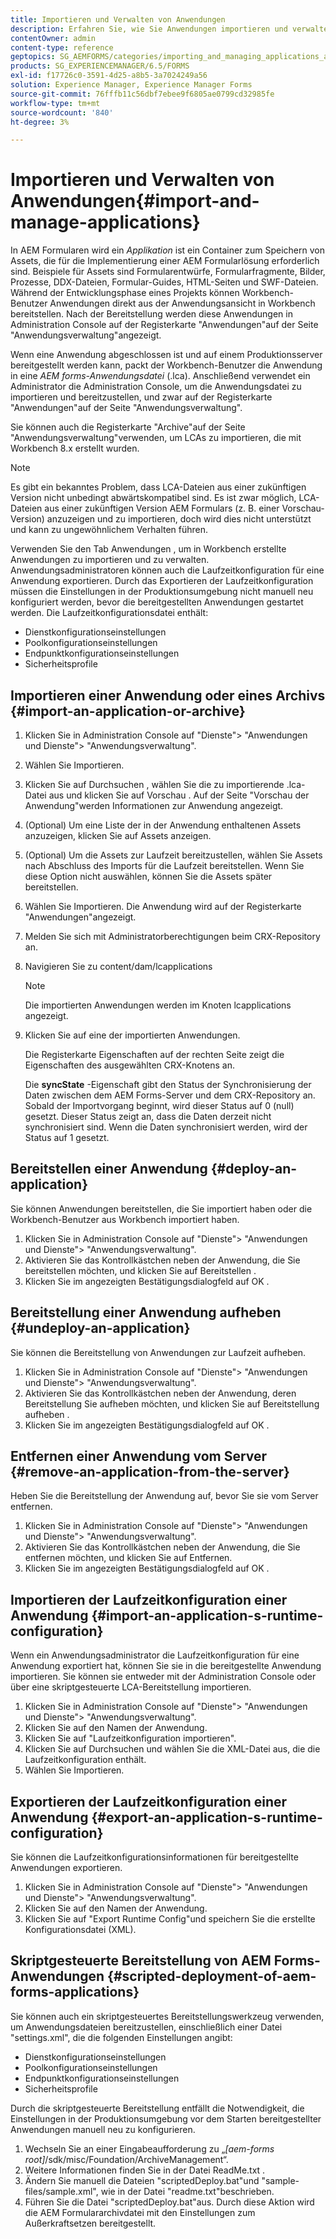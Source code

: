 ```yaml
---
title: Importieren und Verwalten von Anwendungen
description: Erfahren Sie, wie Sie Anwendungen importieren und verwalten. Eine Anwendung ist ein Container zum Speichern von Assets, die für die Implementierung einer AEM Formularlösung erforderlich sind.
contentOwner: admin
content-type: reference
geptopics: SG_AEMFORMS/categories/importing_and_managing_applications_and_archives
products: SG_EXPERIENCEMANAGER/6.5/FORMS
exl-id: f17726c0-3591-4d25-a8b5-3a7024249a56
solution: Experience Manager, Experience Manager Forms
source-git-commit: 76fffb11c56dbf7ebee9f6805ae0799cd32985fe
workflow-type: tm+mt
source-wordcount: '840'
ht-degree: 3%

---
```


# Importieren und Verwalten von Anwendungen{#import-and-manage-applications}

In AEM Formularen wird ein *Applikation* ist ein Container zum Speichern von Assets, die für die Implementierung einer AEM Formularlösung erforderlich sind. Beispiele für Assets sind Formularentwürfe, Formularfragmente, Bilder, Prozesse, DDX-Dateien, Formular-Guides, HTML-Seiten und SWF-Dateien. Während der Entwicklungsphase eines Projekts können Workbench-Benutzer Anwendungen direkt aus der Anwendungsansicht in Workbench bereitstellen. Nach der Bereitstellung werden diese Anwendungen in Administration Console auf der Registerkarte &quot;Anwendungen&quot;auf der Seite &quot;Anwendungsverwaltung&quot;angezeigt.

Wenn eine Anwendung abgeschlossen ist und auf einem Produktionsserver bereitgestellt werden kann, packt der Workbench-Benutzer die Anwendung in eine *AEM forms-Anwendungsdatei* (.lca). Anschließend verwendet ein Administrator die Administration Console, um die Anwendungsdatei zu importieren und bereitzustellen, und zwar auf der Registerkarte &quot;Anwendungen&quot;auf der Seite &quot;Anwendungsverwaltung&quot;.

Sie können auch die Registerkarte &quot;Archive&quot;auf der Seite &quot;Anwendungsverwaltung&quot;verwenden, um LCAs zu importieren, die mit Workbench 8.x erstellt wurden.

>[!NOTE]
>
>Es gibt ein bekanntes Problem, dass LCA-Dateien aus einer zukünftigen Version nicht unbedingt abwärtskompatibel sind. Es ist zwar möglich, LCA-Dateien aus einer zukünftigen Version AEM Formulars (z. B. einer Vorschau-Version) anzuzeigen und zu importieren, doch wird dies nicht unterstützt und kann zu ungewöhnlichem Verhalten führen.

Verwenden Sie den Tab Anwendungen , um in Workbench erstellte Anwendungen zu importieren und zu verwalten. Anwendungsadministratoren können auch die Laufzeitkonfiguration für eine Anwendung exportieren. Durch das Exportieren der Laufzeitkonfiguration müssen die Einstellungen in der Produktionsumgebung nicht manuell neu konfiguriert werden, bevor die bereitgestellten Anwendungen gestartet werden. Die Laufzeitkonfigurationsdatei enthält:

* Dienstkonfigurationseinstellungen
* Poolkonfigurationseinstellungen
* Endpunktkonfigurationseinstellungen
* Sicherheitsprofile

## Importieren einer Anwendung oder eines Archivs {#import-an-application-or-archive}

1. Klicken Sie in Administration Console auf &quot;Dienste&quot;> &quot;Anwendungen und Dienste&quot;> &quot;Anwendungsverwaltung&quot;.
1. Wählen Sie Importieren.
1. Klicken Sie auf Durchsuchen , wählen Sie die zu importierende .lca-Datei aus und klicken Sie auf Vorschau . Auf der Seite &quot;Vorschau der Anwendung&quot;werden Informationen zur Anwendung angezeigt.
1. (Optional) Um eine Liste der in der Anwendung enthaltenen Assets anzuzeigen, klicken Sie auf Assets anzeigen.
1. (Optional) Um die Assets zur Laufzeit bereitzustellen, wählen Sie Assets nach Abschluss des Imports für die Laufzeit bereitstellen. Wenn Sie diese Option nicht auswählen, können Sie die Assets später bereitstellen.
1. Wählen Sie Importieren. Die Anwendung wird auf der Registerkarte &quot;Anwendungen&quot;angezeigt.
1. Melden Sie sich mit Administratorberechtigungen beim CRX-Repository an.
1. Navigieren Sie zu content/dam/lcapplications

   >[!NOTE]
   >
   >Die importierten Anwendungen werden im Knoten lcapplications angezeigt.

1. Klicken Sie auf eine der importierten Anwendungen.

   Die Registerkarte Eigenschaften auf der rechten Seite zeigt die Eigenschaften des ausgewählten CRX-Knotens an.

   Die **syncState** -Eigenschaft gibt den Status der Synchronisierung der Daten zwischen dem AEM Forms-Server und dem CRX-Repository an. Sobald der Importvorgang beginnt, wird dieser Status auf 0 (null) gesetzt. Dieser Status zeigt an, dass die Daten derzeit nicht synchronisiert sind. Wenn die Daten synchronisiert werden, wird der Status auf 1 gesetzt.

## Bereitstellen einer Anwendung {#deploy-an-application}

Sie können Anwendungen bereitstellen, die Sie importiert haben oder die Workbench-Benutzer aus Workbench importiert haben.

1. Klicken Sie in Administration Console auf &quot;Dienste&quot;> &quot;Anwendungen und Dienste&quot;> &quot;Anwendungsverwaltung&quot;.
1. Aktivieren Sie das Kontrollkästchen neben der Anwendung, die Sie bereitstellen möchten, und klicken Sie auf Bereitstellen .
1. Klicken Sie im angezeigten Bestätigungsdialogfeld auf OK .

## Bereitstellung einer Anwendung aufheben {#undeploy-an-application}

Sie können die Bereitstellung von Anwendungen zur Laufzeit aufheben.

1. Klicken Sie in Administration Console auf &quot;Dienste&quot;> &quot;Anwendungen und Dienste&quot;> &quot;Anwendungsverwaltung&quot;.
1. Aktivieren Sie das Kontrollkästchen neben der Anwendung, deren Bereitstellung Sie aufheben möchten, und klicken Sie auf Bereitstellung aufheben .
1. Klicken Sie im angezeigten Bestätigungsdialogfeld auf OK .

## Entfernen einer Anwendung vom Server {#remove-an-application-from-the-server}

Heben Sie die Bereitstellung der Anwendung auf, bevor Sie sie vom Server entfernen.

1. Klicken Sie in Administration Console auf &quot;Dienste&quot;> &quot;Anwendungen und Dienste&quot;> &quot;Anwendungsverwaltung&quot;.
1. Aktivieren Sie das Kontrollkästchen neben der Anwendung, die Sie entfernen möchten, und klicken Sie auf Entfernen.
1. Klicken Sie im angezeigten Bestätigungsdialogfeld auf OK .

## Importieren der Laufzeitkonfiguration einer Anwendung {#import-an-application-s-runtime-configuration}

Wenn ein Anwendungsadministrator die Laufzeitkonfiguration für eine Anwendung exportiert hat, können Sie sie in die bereitgestellte Anwendung importieren. Sie können sie entweder mit der Administration Console oder über eine skriptgesteuerte LCA-Bereitstellung importieren.

1. Klicken Sie in Administration Console auf &quot;Dienste&quot;> &quot;Anwendungen und Dienste&quot;> &quot;Anwendungsverwaltung&quot;.
1. Klicken Sie auf den Namen der Anwendung.
1. Klicken Sie auf &quot;Laufzeitkonfiguration importieren&quot;.
1. Klicken Sie auf Durchsuchen und wählen Sie die XML-Datei aus, die die Laufzeitkonfiguration enthält.
1. Wählen Sie Importieren.

## Exportieren der Laufzeitkonfiguration einer Anwendung {#export-an-application-s-runtime-configuration}

Sie können die Laufzeitkonfigurationsinformationen für bereitgestellte Anwendungen exportieren.

1. Klicken Sie in Administration Console auf &quot;Dienste&quot;> &quot;Anwendungen und Dienste&quot;> &quot;Anwendungsverwaltung&quot;.
1. Klicken Sie auf den Namen der Anwendung.
1. Klicken Sie auf &quot;Export Runtime Config&quot;und speichern Sie die erstellte Konfigurationsdatei (XML).

## Skriptgesteuerte Bereitstellung von AEM Forms-Anwendungen {#scripted-deployment-of-aem-forms-applications}

Sie können auch ein skriptgesteuertes Bereitstellungswerkzeug verwenden, um Anwendungsdateien bereitzustellen, einschließlich einer Datei &quot;settings.xml&quot;, die die folgenden Einstellungen angibt:

* Dienstkonfigurationseinstellungen
* Poolkonfigurationseinstellungen
* Endpunktkonfigurationseinstellungen
* Sicherheitsprofile

Durch die skriptgesteuerte Bereitstellung entfällt die Notwendigkeit, die Einstellungen in der Produktionsumgebung vor dem Starten bereitgestellter Anwendungen manuell neu zu konfigurieren.

1. Wechseln Sie an einer Eingabeaufforderung zu „*[aem-forms root]*/sdk/misc/Foundation/ArchiveManagement“.
1. Weitere Informationen finden Sie in der Datei ReadMe.txt .
1. Ändern Sie manuell die Dateien &quot;scriptedDeploy.bat&quot;und &quot;sample-files/sample.xml&quot;, wie in der Datei &quot;readme.txt&quot;beschrieben.
1. Führen Sie die Datei &quot;scriptedDeploy.bat&quot;aus. Durch diese Aktion wird die AEM Formulararchivdatei mit den Einstellungen zum Außerkraftsetzen bereitgestellt.
